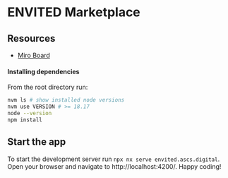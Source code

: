 # ENVITED Marketplace

## Resources
* [Miro Board](https://miro.com/app/board/uXjVNeZRbEw=/)

#### Installing dependencies

From the root directory run:

```bash
nvm ls # show installed node versions
nvm use VERSION # >= 18.17
node --version
npm install
```

## Start the app

To start the development server run `npx nx serve envited.ascs.digital`. Open your browser and navigate to http://localhost:4200/. Happy coding!
